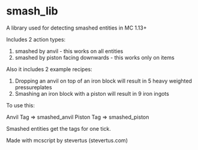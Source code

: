 # smash_lib
A library used for detecting smashed entities in MC 1.13+

Includes 2 action types:
1. smashed by anvil - this works on all entities
2. smashed by piston facing downwards - this works only on items

Also it includes 2 example recipes:
1. Dropping an anvil on top of an iron block will result in 5 heavy weighted pressureplates
2. Smashing an iron block with a piston will result in 9 iron ingots

To use this:

Anvil Tag => smashed_anvil
Piston Tag => smashed_piston

Smashed entities get the tags for one tick.


Made with mcscript by stevertus (stevertus.com)
